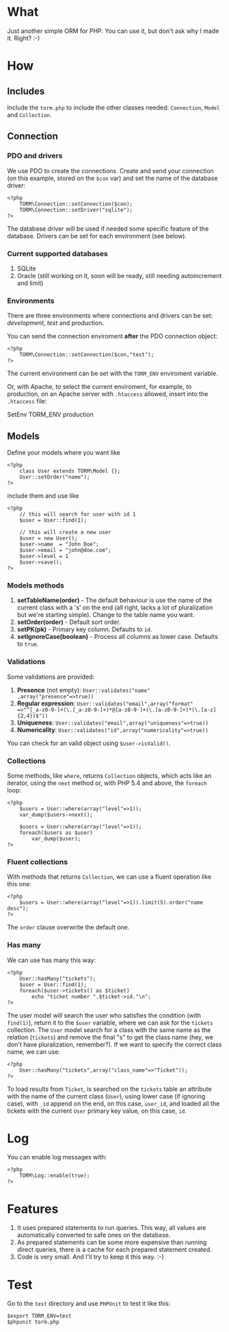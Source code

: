 # What

Just another simple ORM for PHP. You can use it, but don't ask why I made it. Right? :-)

# How

## Includes

Include the `torm.php` to include the other classes needed: `Connection`,
`Model` and `Collection`. 

## Connection

### PDO and drivers

We use PDO to create the connections. Create and send your connection (on this
example, stored on the `$con` var) and set the name of the database driver:

    <?php
        TORM\Connection::setConnection($con);
        TORM\Connection::setDriver("sqlite");
    ?>

The database driver will be used if needed some specific feature of the database. Drivers can be set for each environment (see below).

### Current supported databases

1. SQLite 
2. Oracle (still working on it, soon will be ready, still needing autoincrement and limit)

### Environments

There are three environments where connections and drivers can be set: *development*, *test* and production.

You can send the connection enviroment **after** the PDO connection object:

    <?php
        TORM\Connection::setConnection($con,"test");
    ?>

The current environment can be set with the `TORM_ENV` enviroment variable.

Or, with Apache, to select the current enviroment, for example, to production, on an Apache server 
with `.htaccess` allowed, insert into the `.htaccess` file:

   SetEnv TORM_ENV production

## Models

Define your models where you want like

    <?php
        class User extends TORM\Model {};
        User::setOrder("name");
    ?>

include them and use like

    <?php
        // this will search for user with id 1
        $user = User::find(1);

        // this will create a new user
        $user = new User();
        $user->name  = "John Doe";
        $user->email = "john@doe.com";
        $user->level = 1
        $user->save();
    ?>

### Models methods

1. **setTableName(order)** - The default behaviour is use the name of the current class
   with a 's' on the end (all right, lacks a lot of pluralization but we're
   starting simple). Change to the table name you want.
2. **setOrder(order)** - Default sort order.
3. **setPK(pk)** - Primary key column. Defaults to `id`.
4. **setIgnoreCase(boolean)** - Process all columns as lower case. Defaults to `true`.

### Validations

Some validations are provided:

1. **Presence** (not empty): `User::validates("name" ,array("presence"=>true))`
2. **Regular expression**: `User::validates("email",array("format"  =>"^[_a-z0-9-]+(\.[_a-z0-9-]+)*@[a-z0-9-]+(\.[a-z0-9-]+)*(\.[a-z]{2,4})$"))`
3. **Uniqueness**: `User::validates("email",array("uniqueness"=>true))`
4. **Numericality**: `User::validates("id",array("numericality"=>true))`

You can check for an valid object using `$user->isValid()`.

### Collections

Some methods, like `where`, returns `Collection` objects, which acts like an iterator, using the `next` method or, with PHP 5.4 and above, the `foreach` loop:

    <?php
        $users = User::where(array("level"=>1));
        var_dump($users->next();
        
        $users = User::where(array("level"=>1));
        foreach($users as $user)
            var_dump($user);        
    ?>
    
### Fluent collections

With methods that returns `Collection`, we can use a fluent operation like this one:

    <?php
        $users = User::where(array("level"=>1)).limit(5).order("name desc");
    ?>    

The `order` clause overwrite the default one.

### Has many

We can use has many this way:

    <?php
        User::hasMany("tickets");
        $user = User::find(1);
        foreach($user->tickets() as $ticket)
            echo "ticket number ".$ticket->id."\n";
    ?>

The user model will search the user who satisfies the condition (with `find(1)`), return it to the `$user` variable, where we can ask for the `tickets` collection. The `User` model search for a class with the same name as the relation (`tickets`) and remove the final "s" to get the class name (hey, we don't have pluralization, remember?). If we want to specify the correct class name, we can use:

    <?php
        User::hasMany("tickets",array("class_name"=>"Ticket"));
    ?>

To load results from `Ticket`, is searched on the `tickets` table an attribute with the name of the current class (`User`), using lower case (if ignoring case), with `_id` append on the end, on this case, `user_id`, and loaded all the tickets with the current `User` primary key value, on this case, `id`. 


# Log

You can enable log messages with:

    <?php
        TORM\Log::enable(true);
    ?>
    
# Features

1. It uses prepared statements to run queries. This way, all values are automatically converted to safe ones on the database.
2. As prepared statements can be some more expensive than running direct queries, there is a cache for each prepared statement created.
3. Code is very small. And I'll try to keep it this way. :-)

# Test

Go to the `test` directory and use `PHPUnit` to test it like this:

    $export TORM_ENV=test
    $phpunit torm.php
